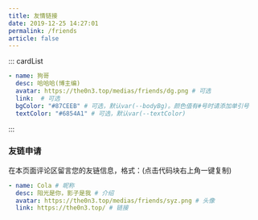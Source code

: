 ```yaml
---
title: 友情链接
date: 2019-12-25 14:27:01
permalink: /friends
article: false
---
```


<!--
普通卡片列表容器，可用于友情链接、项目推荐、古诗词展示等。
cardList 后面可跟随一个数字表示每行最多显示多少个，选值范围1~4，默认3。在小屏时会根据屏幕宽度减少每行显示数量。
-->

::: cardList

```yaml
- name: 狗哥
  desc: 哈哈哈(博主编)
  avatar: https://the0n3.top/medias/friends/dg.png # 可选
  link:  # 可选
  bgColor: "#87CEEB" # 可选，默认var(--bodyBg)。颜色值有#号时请添加单引号
  textColor: "#6854A1" # 可选，默认var(--textColor)
```

:::

### 友链申请

在本页面评论区留言您的友链信息，格式：(点击代码块右上角一键复制)

```yaml
- name: Cola # 昵称
  desc: 阳光是你，影子是我 # 介绍
  avatar: https://the0n3.top/medias/friends/syz.png # 头像
  link: https://the0n3.top/ # 链接
```
